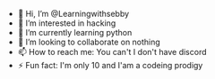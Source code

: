 - 👋 Hi, I’m @Learningwithsebby
- 👀 I’m interested in hacking
- 🌱 I’m currently learning python
- 💞️ I’m looking to collaborate on nothing
- 📫 How to reach me: You can't I don't have discord
- ⚡ Fun fact: I'm only 10 and I'am a codeing prodigy

<!---
Learningwithsebby/Learningwithsebby is a ✨ special ✨ repository because its `README.md` (this file) appears on your GitHub profile.
You can click the Preview link to take a look at your changes.
--->
